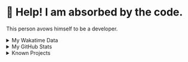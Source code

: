 # 🥺 Help! I am absorbed by the code. 

This person avows himself to be a developer.

<details>

<summary>My Wakatime Data</summary>

<!--START_SECTION:waka-->
![Lines of code](https://img.shields.io/badge/From%20Hello%20World%20I%27ve%20Written-8.8%20million%20lines%20of%20code-blue)

**🐱 My GitHub Data** 

> 📦 755.3 kB Used in GitHub's Storage 
 > 
> 🏆 19 Contributions in the Year 2024
 > 
> 🚫 Not Opted to Hire
 > 
> 📜 87 Public Repositories 
 > 
> 🔑 26 Private Repositories 
 > 
**I'm an Early 🐤** 

```text
🌞 Morning                1794 commits        ██████░░░░░░░░░░░░░░░░░░░   24.64 % 
🌆 Daytime                2989 commits        ██████████░░░░░░░░░░░░░░░   41.05 % 
🌃 Evening                2428 commits        ████████░░░░░░░░░░░░░░░░░   33.35 % 
🌙 Night                  70 commits          ░░░░░░░░░░░░░░░░░░░░░░░░░   00.96 % 
```
📅 **I'm Most Productive on Wednesday** 

```text
Monday                   836 commits         ███░░░░░░░░░░░░░░░░░░░░░░   11.48 % 
Tuesday                  1229 commits        ████░░░░░░░░░░░░░░░░░░░░░   16.88 % 
Wednesday                1306 commits        ████░░░░░░░░░░░░░░░░░░░░░   17.94 % 
Thursday                 1018 commits        ███░░░░░░░░░░░░░░░░░░░░░░   13.98 % 
Friday                   1093 commits        ████░░░░░░░░░░░░░░░░░░░░░   15.01 % 
Saturday                 965 commits         ███░░░░░░░░░░░░░░░░░░░░░░   13.25 % 
Sunday                   834 commits         ███░░░░░░░░░░░░░░░░░░░░░░   11.45 % 
```


**I Mostly Code in Go** 

```text
Python                   21 repos            █████░░░░░░░░░░░░░░░░░░░░   21.43 % 
TeX                      6 repos             ██░░░░░░░░░░░░░░░░░░░░░░░   06.12 % 
Swift                    3 repos             █░░░░░░░░░░░░░░░░░░░░░░░░   03.06 % 
Shell                    2 repos             █░░░░░░░░░░░░░░░░░░░░░░░░   02.04 % 
Rust                     2 repos             █░░░░░░░░░░░░░░░░░░░░░░░░   02.04 % 
```




 Last Updated on 04/01/2024 01:16:16 UTC
<!--END_SECTION:waka-->

</details>

<details>
 
 <summary>My GitHub Stats</summary>

[![CDFMLR's github stats](https://github-readme-stats.vercel.app/api?username=cdfmlr&count_private=true&show_icons=true)](https://github.com/anuraghazra/github-readme-stats)
 
</details>

<details>

<summary>Known Projects</summary>

[![Star History Chart](https://api.star-history.com/svg?repos=cdfmlr/pyflowchart,cdfmlr/muvtuber,cdfmlr/crud,cdfmlr/murecom-verse-1,cdfmlr/murecom-intro&type=Date)](https://star-history.com/#cdfmlr/pyflowchart&cdfmlr/muvtuber&cdfmlr/crud&cdfmlr/murecom-verse-1&cdfmlr/murecom-intro&Date)

 </details>
